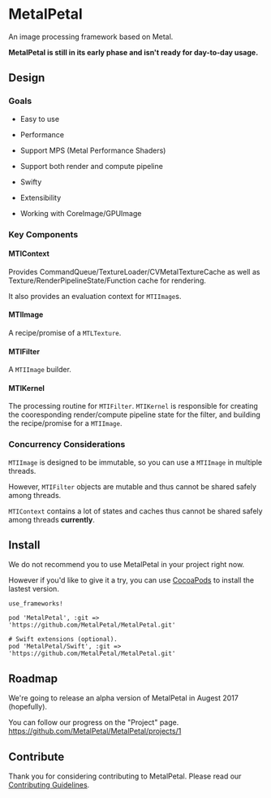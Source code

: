 # MetalPetal

An image processing framework based on Metal.

**MetalPetal is still in its early phase and isn't ready for day-to-day usage.**

## Design

### Goals

- Easy to use

- Performance

- Support MPS (Metal Performance Shaders)

- Support both render and compute pipeline

- Swifty

- Extensibility

- Working with CoreImage/GPUImage

### Key Components

#### MTIContext

Provides CommandQueue/TextureLoader/CVMetalTextureCache as well as Texture/RenderPipelineState/Function cache for rendering.

It also provides an evaluation context for `MTIImage`s.

#### MTIImage

A recipe/promise of a `MTLTexture`.

#### MTIFilter

A `MTIImage` builder.

#### MTIKernel

The processing routine for `MTIFilter`. `MTIKernel` is responsible for creating the cooresponding render/compute pipeline state for the filter, and building the recipe/promise for a `MTIImage`.

### Concurrency Considerations

`MTIImage` is designed to be immutable, so you can use a `MTIImage` in multiple threads.

However, `MTIFilter` objects are mutable and thus cannot be shared safely among threads.

`MTIContext` contains a lot of states and caches thus cannot be shared safely among threads **currently**.

## Install

We do not recommend you to use MetalPetal in your project right now.

However if you'd like to give it a try, you can use [CocoaPods](https://cocoapods.org/) to install the lastest version.

```
use_frameworks!

pod 'MetalPetal', :git => 'https://github.com/MetalPetal/MetalPetal.git'

# Swift extensions (optional).
pod 'MetalPetal/Swift', :git => 'https://github.com/MetalPetal/MetalPetal.git'

```

## Roadmap

We're going to release an alpha version of MetalPetal in Augest 2017 (hopefully).

You can follow our progress on the "Project" page. https://github.com/MetalPetal/MetalPetal/projects/1

## Contribute

Thank you for considering contributing to MetalPetal. Please read our [Contributing Guidelines](CONTRIBUTING.md).
